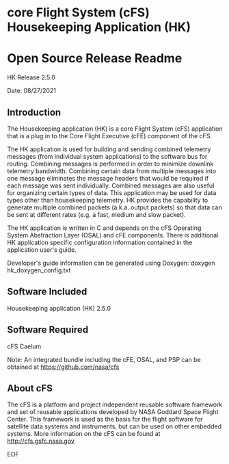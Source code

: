 core Flight System (cFS) Housekeeping Application (HK)
======================================================

Open Source Release Readme
==========================

HK Release 2.5.0

Date: 08/27/2021

Introduction
-------------
  The Housekeeping application (HK) is a core Flight System (cFS) application
  that is a plug in to the Core Flight Executive (cFE) component of the cFS.

  The HK application is used for building and sending combined telemetry messages
  (from individual system applications) to the software bus for routing. Combining
  messages is performed in order to minimize downlink telemetry bandwidth.
  Combining certain data from multiple messages into one message eliminates the
  message headers that would be required if each message was sent individually.
  Combined messages are also useful for organizing certain types of data. This
  application may be used for data types other than housekeeping telemetry. HK
  provides the capability to generate multiple combined packets (a.k.a. output
  packets) so that data can be sent at different rates (e.g. a fast, medium and
  slow packet).

  The HK application is written in C and depends on the cFS Operating System
  Abstraction Layer (OSAL) and cFE components.  There is additional HK application
  specific configuration information contained in the application user's guide.
  
  Developer's guide information can be generated using Doxygen:
  doxygen hk_doxygen_config.txt

 

Software Included
------------------

  Housekeeping application (HK) 2.5.0


Software Required
------------------

 cFS Caelum

 Note: An integrated bundle including the cFE, OSAL, and PSP can
 be obtained at https://github.com/nasa/cfs

About cFS
----------
  The cFS is a platform and project independent reusable software framework and
  set of reusable applications developed by NASA Goddard Space Flight Center.
  This framework is used as the basis for the flight software for satellite data
  systems and instruments, but can be used on other embedded systems.  More
  information on the cFS can be found at http://cfs.gsfc.nasa.gov

EOF
